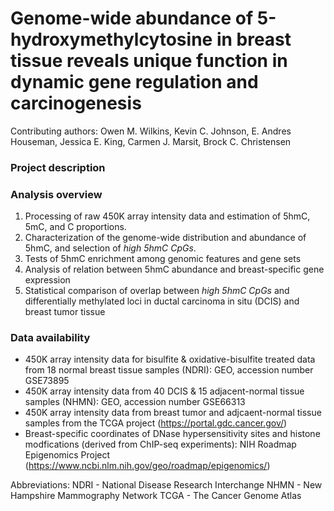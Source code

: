 # Genome-wide abundance of 5-hydroxymethylcytosine in breast tissue reveals unique function in dynamic gene regulation and carcinogenesis

Contributing authors: Owen M. Wilkins, Kevin C. Johnson, E. Andres Houseman, Jessica E. King, Carmen J. Marsit, Brock C. Christensen

### Project description



### Analysis overview 

1. Processing of raw 450K array intensity data and estimation of 5hmC, 5mC, and C proportions. 
2. Characterization of the genome-wide distribution and abundance of 5hmC, and selection of *high 5hmC CpGs*. 
3. Tests of 5hmC enrichment among genomic features and gene sets
4. Analysis of relation between 5hmC abundance and breast-specific gene expression
5. Statistical comparison of overlap between *high 5hmC CpGs* and differentially methylated loci in ductal carcinoma in situ (DCIS) and breast tumor tissue

### Data availability

* 450K array intensity data for bisulfite & oxidative-bisulfite treated data from 18 normal breast tissue samples (NDRI): GEO, accession number GSE73895
* 450K array intensity data from 40 DCIS & 15 adjacent-normal tissue samples (NHMN): GEO, accession number  GSE66313
* 450K array intensity data from breast tumor and adjcaent-normal tissue samples from the TCGA project (https://portal.gdc.cancer.gov/)
* Breast-specific coordinates of DNase hypersensitivity sites and histone modfications (derived from ChIP-seq experiments): NIH Roadmap Epigenomics Project (https://www.ncbi.nlm.nih.gov/geo/roadmap/epigenomics/)

Abbreviations:
NDRI - National Disease Research Interchange
NHMN - New Hampshire Mammography Network 
TCGA - The Cancer Genome Atlas 


